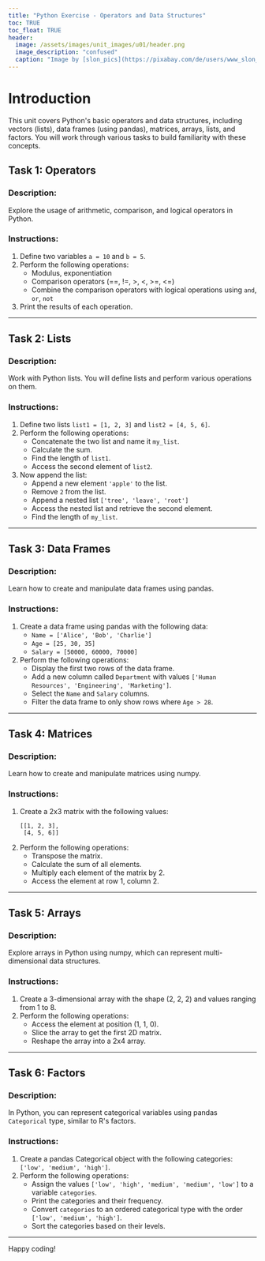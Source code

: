 ```yaml
---
title: "Python Exercise - Operators and Data Structures"
toc: TRUE
toc_float: TRUE
header:
  image: /assets/images/unit_images/u01/header.png
  image_description: "confused"
  caption: "Image by [slon_pics](https://pixabay.com/de/users/www_slon_pics-5203613/?utm_source=link-attribution&amp;utm_medium=referral&amp;utm_campaign=image&amp;utm_content=2261021) [from pixabay](https://pixabay.com/de/?utm_source=link-attribution&amp;utm_medium=referral&amp;utm_campaign=image&amp;utm_content=2261021)"
---
```


# Introduction

This unit covers Python's basic operators and data structures, including vectors (lists), data frames (using pandas), matrices, arrays, lists, and factors. You will work through various tasks to build familiarity with these concepts.

## Task 1: Operators

### Description:
Explore the usage of arithmetic, comparison, and logical operators in Python.

### Instructions:
1. Define two variables `a = 10` and `b = 5`.
2. Perform the following operations:
    - Modulus, exponentiation
    - Comparison operators (==, !=, >, <, >=, <=)
    - Combine the comparison operators with logical operations using `and`, `or`, `not`
3. Print the results of each operation.

---

## Task 2: Lists

### Description:
Work with Python lists. You will define lists and perform various operations on them.

### Instructions:
1. Define two lists `list1 = [1, 2, 3]` and `list2 = [4, 5, 6]`.
2. Perform the following operations:
    - Concatenate the two list and name it `my_list`.
    - Calculate the sum.
    - Find the length of `list1`.
    - Access the second element of `list2`.
3. Now append the list:
    - Append a new element `'apple'` to the list.
    - Remove `2` from the list.
    - Append a nested list `['tree', 'leave', 'root']`
    - Access the nested list and retrieve the second element.
    - Find the length of `my_list`.

---

## Task 3: Data Frames

### Description:
Learn how to create and manipulate data frames using pandas.

### Instructions:
1. Create a data frame using pandas with the following data:
    - `Name = ['Alice', 'Bob', 'Charlie']`
    - `Age = [25, 30, 35]`
    - `Salary = [50000, 60000, 70000]`
2. Perform the following operations:
    - Display the first two rows of the data frame.
    - Add a new column called `Department` with values `['Human Resources', 'Engineering', 'Marketing']`.
    - Select the `Name` and `Salary` columns.
    - Filter the data frame to only show rows where `Age > 28`.
    
---

## Task 4: Matrices

### Description:
Learn how to create and manipulate matrices using numpy.

### Instructions:
1. Create a 2x3 matrix with the following values:
    ```
    [[1, 2, 3],
     [4, 5, 6]]
    ```
2. Perform the following operations:
    - Transpose the matrix.
    - Calculate the sum of all elements.
    - Multiply each element of the matrix by 2.
    - Access the element at row 1, column 2.

---

## Task 5: Arrays

### Description:
Explore arrays in Python using numpy, which can represent multi-dimensional data structures.

### Instructions:
1. Create a 3-dimensional array with the shape (2, 2, 2) and values ranging from 1 to 8.
2. Perform the following operations:
    - Access the element at position (1, 1, 0).
    - Slice the array to get the first 2D matrix.
    - Reshape the array into a 2x4 array.

---

## Task 6: Factors

### Description:
In Python, you can represent categorical variables using pandas `Categorical` type, similar to R's factors.

### Instructions:
1. Create a pandas Categorical object with the following categories: `['low', 'medium', 'high']`.
2. Perform the following operations:
    - Assign the values `['low', 'high', 'medium', 'medium', 'low']` to a variable `categories`.
    - Print the categories and their frequency.
    - Convert `categories` to an ordered categorical type with the order `['low', 'medium', 'high']`.
    - Sort the categories based on their levels.

---

Happy coding!
